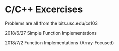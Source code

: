 # C/C++ Excercises 

Problems are all from the bits.usc.edu/cs103

2018/6/27
Simple Function Implementations

2018/7/2
Function Implementations (Array-Focused)

